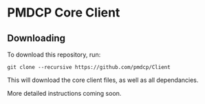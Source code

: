 # PMDCP Core Client

## Downloading

To download this repository, run:
```
git clone --recursive https://github.com/pmdcp/Client
```
This will download the core client files, as well as all dependancies.

More detailed instructions coming soon.
